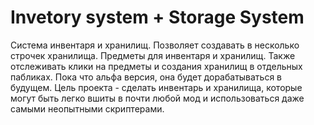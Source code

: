 # Invetory system + Storage System
Система инвентаря и хранилищ.
Позволяет создавать в несколько строчек хранилища.
Предметы для инвентаря и хранилищ.
Также отслеживать клики на предметы и создания хранилищ в отдельных пабликах.
Пока что альфа версия, она будет дорабатываться в будущем.
Цель проекта - сделать инвентарь и хранилища, которые могут быть легко вшиты в почти любой мод и использоваться даже самыми неопытными скриптерами.
